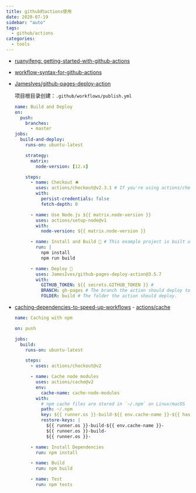 ```yaml
---
title: github的actions使用
date: 2020-07-19
sidebar: "auto"
tags:
  - github/actions
categories:
  - tools
---
```


- [ruanyifeng: getting-started-with-github-actions](http://www.ruanyifeng.com/blog/2019/09/getting-started-with-github-actions.html)

- [workflow-syntax-for-github-actions](https://docs.github.com/cn/actions/reference/workflow-syntax-for-github-actions)

- [JamesIves/github-pages-deploy-action](https://github.com/JamesIves/github-pages-deploy-action)

  项目根目录创建：`.github/workflows/publish.yml`

  ```yml
  name: Build and Deploy
  on:
    push:
      branches:
        - master
  jobs:
    build-and-deploy:
      runs-on: ubuntu-latest

      strategy:
        matrix:
          node-version: [12.x]

      steps:
        - name: Checkout 🛎️
          uses: actions/checkout@v2.3.1 # If you're using actions/checkout@v2 you must set persist-credentials to false in most cases for the deployment to work correctly.
          with:
            persist-credentials: false
            fetch-depth: 0

        - name: Use Node.js ${{ matrix.node-version }}
          uses: actions/setup-node@v1
          with:
            node-version: ${{ matrix.node-version }}

        - name: Install and Build 🔧 # This example project is built using npm and outputs the result to the 'build' folder. Replace with the commands required to build your project, or remove this step entirely if your site is pre-built.
          run: |
            npm install
            npm run build

        - name: Deploy 🚀
          uses: JamesIves/github-pages-deploy-action@3.5.7
          with:
            GITHUB_TOKEN: ${{ secrets.GITHUB_TOKEN }} #
            BRANCH: gh-pages # The branch the action should deploy to.
            FOLDER: build # The folder the action should deploy.
  ```

- [caching-dependencies-to-speed-up-workflows](https://docs.github.com/cn/actions/configuring-and-managing-workflows/caching-dependencies-to-speed-up-workflows) - [actions/cache](https://github.com/actions/cache)

  ```yml
  name: Caching with npm

  on: push

  jobs:
    build:
      runs-on: ubuntu-latest

      steps:
        - uses: actions/checkout@v2

        - name: Cache node modules
          uses: actions/cache@v2
          env:
            cache-name: cache-node-modules
          with:
            # npm cache files are stored in `~/.npm` on Linux/macOS
            path: ~/.npm
            key: ${{ runner.os }}-build-${{ env.cache-name }}-${{ hashFiles('**/package-lock.json') }}
            restore-keys: |
              ${{ runner.os }}-build-${{ env.cache-name }}-
              ${{ runner.os }}-build-
              ${{ runner.os }}-

        - name: Install Dependencies
          run: npm install

        - name: Build
          run: npm build

        - name: Test
          run: npm tests
  ```

